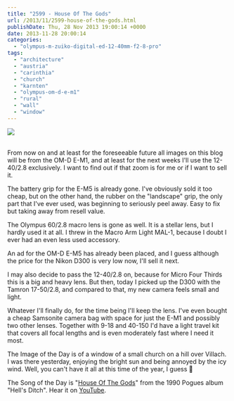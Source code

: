 ```yaml
---
title: "2599 - House Of The Gods"
url: /2013/11/2599-house-of-the-gods.html
publishDate: Thu, 28 Nov 2013 19:00:14 +0000
date: 2013-11-28 20:00:14
categories: 
  - "olympus-m-zuiko-digital-ed-12-40mm-f2-8-pro"
tags: 
  - "architecture"
  - "austria"
  - "carinthia"
  - "church"
  - "karnten"
  - "olympus-om-d-e-m1"
  - "rural"
  - "wall"
  - "window"
---
```

<div class="container">
<div class="center"><a target="_blank" href="https://d25zfm9zpd7gm5.cloudfront.net/1200x1200/2013/20131126_120610_lr.jpg"><img src="https://d25zfm9zpd7gm5.cloudfront.net/0600x0600/2013/20131126_120610_lr.jpg" /></a></div>
</div>
<br />

From now on and at least for the foreseeable future all images on this blog will be from the OM-D E-M1, and at least for the next weeks I'll use the 12-40/2.8 exclusively. I want to find out if that zoom is for me or if I want to sell it.

The battery grip for the E-M5 is already gone. I've obviously sold it too cheap, but on the other hand, the rubber on the "landscape" grip, the only part that I've ever used, was beginning to seriously peel away. Easy to fix but taking away from resell value.

The Olympus 60/2.8 macro lens is gone as well. It is a stellar lens, but I hardly used it at all. I threw in the Macro Arm Light MAL-1, because I doubt I ever had an even less used accessory.

An ad for the OM-D E-M5 has already been placed, and I guess although the price for the Nikon D300 is very low now, I'll sell it next. 

I may also decide to pass the 12-40/2.8 on, because for Micro Four Thirds this is a big and heavy lens. But then, today I picked up the D300 with the Tamron 17-50/2.8, and compared to that, my new camera feels small and light.

Whatever I'll finally do, for the time being I'll keep the lens. I've even bought a cheap Samsonite camera bag with space for just the E-M1 and possibly two other lenses. Together with 9-18 and 40-150 I'd have a light travel kit that covers all focal lengths and is even moderately fast where I need it most.

 The Image of the Day is of a window of a small church on a hill over Villach. I was there yesterday, enjoying the bright sun and being annoyed by the icy wind. Well, you can't have it all at this time of the year, I guess 🙂

The Song of the Day is "<a href="http://www.lyricsmode.com/lyrics/p/pogues/house_of_the_gods.html" target="_blank">House Of The Gods</a>" from the 1990 Pogues album "Hell's Ditch". Hear it on <a href="http://www.youtube.com/watch?v=mtu_IM6cN1o" target="_blank">YouTube</a>.
